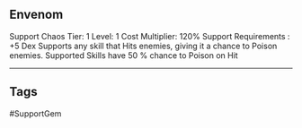 ## Envenom
Support
Chaos
Tier: 1
Level: 1
Cost Multiplier: 120%
Support Requirements : +5 Dex
Supports any skill that Hits enemies, giving it a chance to Poison enemies.
Supported Skills have 50 % chance to Poison on Hit

---
## Tags
#SupportGem
